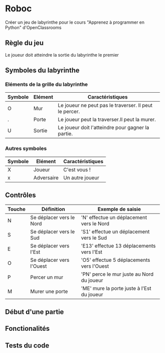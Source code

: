 # Roboc
Créer un jeu de labyrinthe pour le cours "Apprenez à programmer en Python" d'OpenClassrooms

## Règle du jeu
Le joueur doit atteindre la sortie du labyrinthe le premier

## Symboles du labyrinthe
### Eléments de la grille du labyrinthe
Symbole|Elément|Caractéristiques
---|---|---
O|Mur|Le joueur ne peut pas le traverser. Il peut le percer.
.|Porte|Le joueur peut la traverser.Il peut la murer.
U|Sortie|Le joueur doit l'atteindre pour gagner la partie.

### Autres symboles
Symbole|Elément|Caractéristiques
---|---|---
X|Joueur|C'est vous !
x|Adversaire|Un autre joueur

## Contrôles
Touche|Définition|Exemple de saisie
---|---|---
N|Se déplacer vers le Nord|'N' effectue un déplacement vers le Nord
S|Se déplacer vers le Sud|'S1' effectue un déplacement vers le Sud
E|Se déplacer vers l'Est|'E13' effectue 13 déplacements vers l'Est
O|Se déplacer vers l'Ouest|'O5' effectue 5 déplacements vers l'Ouest
P|Percer un mur|'PN' perce le mur juste au Nord du joueur
M|Murer une porte|'ME' mure la porte juste à l'Est du joueur

## Début d'une partie

## Fonctionalités

## Tests du code
